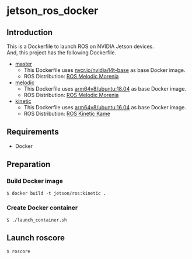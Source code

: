 # jetson_ros_docker

## Introduction
This is a Dockerfile to launch ROS on NVIDIA Jetson devices.  
And, this project has the following Dockerfile.

- [master](https://github.com/atinfinity/jetson_ros_docker/tree/master)
  - This Dockerfile uses [nvcr.io/nvidia/l4t-base](https://ngc.nvidia.com/catalog/containers/nvidia:l4t-base) as base Docker image.
  - ROS Distribution: [ROS Melodic Morenia](http://wiki.ros.org/melodic)
- [melodic](https://github.com/atinfinity/jetson_ros_docker/tree/melodic)
  - This Dockerfile uses [arm64v8/ubuntu:18.04](https://hub.docker.com/r/arm64v8/ubuntu/) as base Docker image.
  - ROS Distribution: [ROS Melodic Morenia](http://wiki.ros.org/melodic)
- [kinetic](https://github.com/atinfinity/jetson_ros_docker/tree/kinetic)
  - This Dockerfile uses [arm64v8/ubuntu:16.04](https://hub.docker.com/r/arm64v8/ubuntu/) as base Docker image.
  - ROS Distribution: [ROS Kinetic Kame](http://wiki.ros.org/kinetic)

## Requirements
- Docker

## Preparation
### Build Docker image
```
$ docker build -t jetson/ros:kinetic .
```

### Create Docker container
```
$ ./launch_container.sh
```

## Launch roscore
```
$ roscore
```
